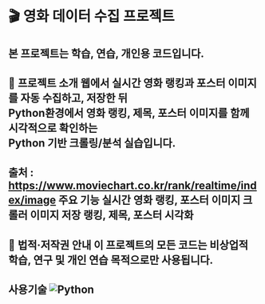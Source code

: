 # 🎬 영화 데이터 수집 프로젝트
본 프로젝트는 학습, 연습, 개인용 코드입니다.
---
📌 프로젝트 소개
웹에서 실시간 영화 랭킹과 포스터 이미지를 자동 수집하고, 저장한 뒤<br>
Python환경에서 영화 랭킹, 제목, 포스터 이미지를 함께 시각적으로 확인하는<br>
Python 기반 크롤링/분석 실습입니다.
---
출처 : https://www.moviechart.co.kr/rank/realtime/index/image
주요 기능 
  실시간 영화 랭킹, 포스터 이미지 크롤러
  이미지 저장
  랭킹, 제목, 포스터 시각화
---
🚨 법적·저작권 안내 
이 프로젝트의 모든 코드는 비상업적 학습, 연구 및 개인 연습 목적으로만 사용됩니다.
--- 
사용기술 
![Python](https://img.shields.io/badge/Python-3776AB.svg?&style=for-the-badge&logo=Python&logoColor=white)
---
